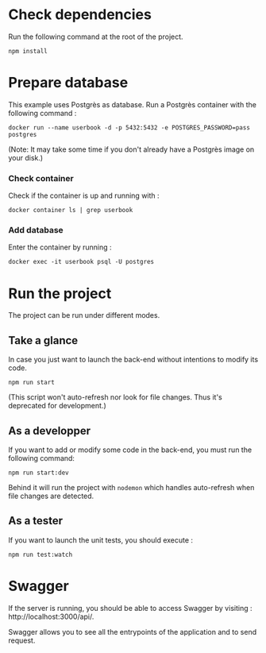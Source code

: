 # Check dependencies
Run the following command at the root of the project.
```
npm install
```

# Prepare database
This example uses Postgrès as database.
Run a Postgrès container with the following command : 
```docker
docker run --name userbook -d -p 5432:5432 -e POSTGRES_PASSWORD=pass postgres
```
(Note: It may take some time if you don't already have a Postgrès image on your disk.)

### Check container
Check if the container is up and running with : 
```docker
docker container ls | grep userbook
```

### Add database
Enter the container by running :
```docker 
docker exec -it userbook psql -U postgres
```

# Run the project
The project can be run under different modes.

## Take a glance
In case you just want to launch the back-end without intentions to modify its code.
```cli
npm run start
```
(This script won't auto-refresh nor look for file changes. Thus it's deprecated for development.)

## As a developper
If you want to add or modify some code in the back-end, you must run the following command:
```cli
npm run start:dev
```
Behind it will run the project with `nodemon` which handles auto-refresh when file changes are detected.

## As a tester
If you want to launch the unit tests, you should execute :
```
npm run test:watch
```

# Swagger
If the server is running, you should be able to access Swagger by visiting : http://localhost:3000/api/.

Swagger allows you to see all the entrypoints of the application and to send request.